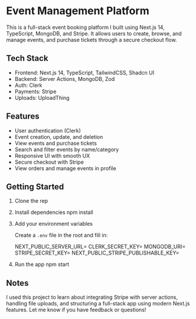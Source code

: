 # Event Management Platform

This is a full-stack event booking platform I built using Next.js 14, TypeScript, MongoDB, and Stripe. It allows users to create, browse, and manage events, and purchase tickets through a secure checkout flow.

## Tech Stack

- Frontend: Next.js 14, TypeScript, TailwindCSS, Shadcn UI
- Backend: Server Actions, MongoDB, Zod
- Auth: Clerk
- Payments: Stripe
- Uploads: UploadThing

## Features

- User authentication (Clerk)
- Event creation, update, and deletion
- View events and purchase tickets
- Search and filter events by name/category
- Responsive UI with smooth UX
- Secure checkout with Stripe
- View orders and manage events in profile

## Getting Started

1. Clone the rep

2. Install dependencies
   npm install

3. Add your environment variables

   Create a `.env` file in the root and fill in:

   NEXT_PUBLIC_SERVER_URL=
   CLERK_SECRET_KEY=
   MONGODB_URI=
   STRIPE_SECRET_KEY=
   NEXT_PUBLIC_STRIPE_PUBLISHABLE_KEY=

4. Run the app
   npm start

## Notes

I used this project to learn about integrating Stripe with server actions, handling file uploads, and structuring a full-stack app using modern Next.js features. Let me know if you have feedback or questions!

